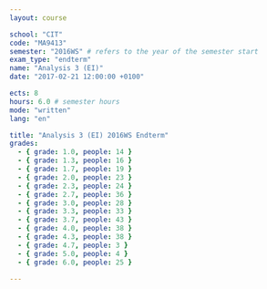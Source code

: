 ```yaml
---
layout: course

school: "CIT"
code: "MA9413"
semester: "2016WS" # refers to the year of the semester start
exam_type: "endterm"
name: "Analysis 3 (EI)"
date: "2017-02-21 12:00:00 +0100"

ects: 8
hours: 6.0 # semester hours
mode: "written"
lang: "en"

title: "Analysis 3 (EI) 2016WS Endterm"
grades:
  - { grade: 1.0, people: 14 }
  - { grade: 1.3, people: 16 }
  - { grade: 1.7, people: 19 }
  - { grade: 2.0, people: 23 }
  - { grade: 2.3, people: 24 }
  - { grade: 2.7, people: 36 }
  - { grade: 3.0, people: 28 }
  - { grade: 3.3, people: 33 }
  - { grade: 3.7, people: 43 }
  - { grade: 4.0, people: 38 }
  - { grade: 4.3, people: 38 }
  - { grade: 4.7, people: 3 }
  - { grade: 5.0, people: 4 }
  - { grade: 6.0, people: 25 }

---
```



